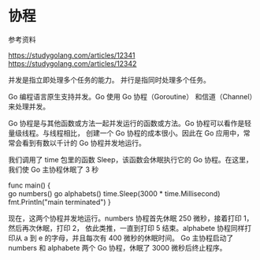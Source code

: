 协程
====

参考资料

https://studygolang.com/articles/12341
https://studygolang.com/articles/12342

并发是指立即处理多个任务的能力。
并行是指同时处理多个任务。

Go 编程语言原生支持并发。Go 使用 Go 协程（Goroutine） 和信道（Channel）来处理并发。

Go 协程是与其他函数或方法一起并发运行的函数或方法。Go 协程可以看作是轻量级线程。与线程相比，
创建一个 Go 协程的成本很小。因此在 Go 应用中，常常会看到有数以千计的 Go 协程并发地运行。

我们调用了 time 包里的函数 Sleep，该函数会休眠执行它的 Go 协程。在这里，我们使 Go 主协程休眠了 3 秒

func main() {  
    go numbers()
    go alphabets()
    time.Sleep(3000 * time.Millisecond)
    fmt.Println("main terminated")
}

现在，这两个协程并发地运行。numbers 协程首先休眠 250 微秒，接着打印 1，然后再次休眠，打印 2，
依此类推，一直到打印 5 结束。alphabete 协程同样打印从 a 到 e 的字母，并且每次有 400 微秒的休眠时间。 
Go 主协程启动了 numbers 和 alphabete 两个 Go 协程，休眠了 3000 微秒后终止程序。